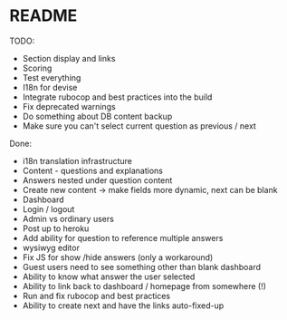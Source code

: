 # README

TODO:
* Section display and links
* Scoring
* Test everything
* I18n for devise
* Integrate rubocop and best practices into the build
* Fix deprecated warnings
* Do something about DB content backup
* Make sure you can't select current question as previous / next

Done:
* i18n translation infrastructure
* Content - questions and explanations
* Answers nested under question content
* Create new content -> make fields more dynamic, next can be blank
* Dashboard
* Login / logout
* Admin vs ordinary users
* Post up to heroku
* Add ability for question to reference multiple answers
* wysiwyg editor
* Fix JS for show /hide answers (only a workaround)
* Guest users need to see something other than blank dashboard
* Ability to know what answer the user selected
* Ability to link back to dashboard / homepage from somewhere (!)
* Run and fix rubocop and best practices
* Ability to create next and have the links auto-fixed-up
